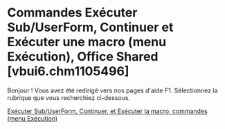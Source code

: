 
# Commandes Exécuter Sub/UserForm, Continuer et Exécuter une macro (menu Exécution), Office Shared [vbui6.chm1105496]

Bonjour ! Vous avez été redirigé vers nos pages d'aide F1. Sélectionnez la rubrique que vous recherchiez ci-dessous.

[Exécuter Sub/UserForm, Continuer, et Exécuter la macro, commandes (menu Exécution)](http://msdn.microsoft.com/library/87eb477d-7cbd-0486-3c94-ba3c8f164bf5%28Office.15%29.aspx)
